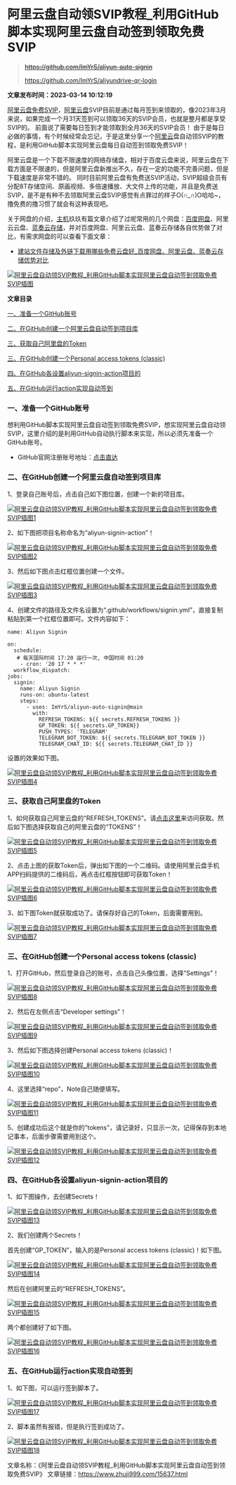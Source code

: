 # 阿里云盘自动领SVIP教程_利用GitHub脚本实现阿里云盘自动签到领取免费SVIP
> ~~https://github.com/ImYrS/aliyun-auto-signin~~
> 
> https://github.com/ImYrS/aliyundrive-qr-login
> 
**文章发布时间：2023-03-14 10:12:19**


[阿里云盘免费SVIP](https://www.zhuji999.com/tag/15904)，[阿里云盘](https://www.zhuji999.com/tag/15771)SVIP目前是通过每月签到来领取的，像2023年3月来说，如果完成一个月31天签到可以领取36天的SVIP会员，也就是整月都是享受SVIP的。 前面说了需要每日签到才能领取到全月36天的SVIP会员！ 由于是每日必做的事情，有个时候经常会忘记，于是这里分享一个[阿里云](https://www.zhuji999.com/tag/1594)盘自动领SVIP的教程，是利用GitHub脚本实现阿里云盘每日自动签到领取免费SVIP！

阿里云盘是一个下载不限速度的网络存储盘，相对于百度云盘来说，阿里云盘在下载方面是不限速的，但是阿里云盘新推出不久，存在一定的功能不完善问题，但是下载速度是非常不错的。 同时目前阿里云盘有免费送SVIP活动，SVIP超级会员有分配8T存储空间、原画视频、多倍速播放、大文件上传的功能，并且是免费送SVIP，是不是有种不去领取阿里云盘SVIP感觉有点罪过的样子O(∩_∩)O哈哈~，撸免费的撸习惯了就会有这种表现吧。

关于网盘的介绍，[主机](https://www.zhuji999.com/tag/5487)玖玖有篇文章介绍了过呢常用的几个网盘：[百度网盘](https://www.zhuji999.com/tag/15770)、阿里云云盘、[蓝奏云存储](https://www.zhuji999.com/tag/15772)，并对百度网盘、阿里云云盘、蓝奏云存储各自优势做了对比，有需求网盘的可以查看下面文章：

- [建站文件存储及外链下载用哪些免费云盘好_百度网盘、阿里云盘、蓝奏云存储优势对比](https://www.zhuji999.com/15274.html)

[![阿里云盘自动领SVIP教程_利用GitHub脚本实现阿里云盘自动签到领取免费SVIP插图](https://www.zhuji999.com/wp-content/uploads/2023/03/98cec24a09dc58e.png)](https://www.zhuji999.com/wp-content/uploads/2023/03/98cec24a09dc58e.png)

 

**文章目录** 

[一、准备一个GitHub账号](https://www.zhuji999.com/15637.html#yi_zhun_bei_yi_geGitHub_zhang_hao)

[二、在GitHub创建一个阿里云盘自动签到项目库](https://www.zhuji999.com/15637.html#er_zaiGitHub_chuang_jian_yi_ge_a_li_yun_pan_zi_dong_qian_dao_xiang_mu_ku)

[三、获取自己阿里盘的Token](https://www.zhuji999.com/15637.html#san_huo_qu_zi_ji_a_li_pan_deToken)

[三、在GitHub创建一个Personal access tokens (classic)](https://www.zhuji999.com/15637.html#san_zaiGitHub_chuang_jian_yi_gePersonal_access_tokens_classic)

[四、在GitHub各设置aliyun-signin-action项目的](https://www.zhuji999.com/15637.html#si_zaiGitHub_ge_she_zhialiyun-signin-action_xiang_mu_de)

[五、在GitHub运行action实现自动签到](https://www.zhuji999.com/15637.html#wu_zaiGitHub_yun_xingaction_shi_xian_zi_dong_qian_dao)

### 一、准备一个GitHub账号

想利用GitHub脚本实现阿里云盘自动签到领取免费SVIP，想实现阿里云盘自动领SVIP，这里介绍的是利用GitHub自动执行脚本来实现，所以必须先准备一个GitHub账号。

- GitHub官网注册账号地址：[点击直达](https://www.zhuji999.com/goto/nv78gd)

### 二、在GitHub创建一个阿里云盘自动签到项目库

1、登录自己账号后，点击自己如下图位置，创建一个新的项目库。

[![阿里云盘自动领SVIP教程_利用GitHub脚本实现阿里云盘自动签到领取免费SVIP插图1](https://www.zhuji999.com/wp-content/uploads/2023/03/b3f6501d4e3fb9a.png)](https://www.zhuji999.com/wp-content/uploads/2023/03/b3f6501d4e3fb9a.png)

2、如下图把项目名称命名为“aliyun-signin-action”！

[![阿里云盘自动领SVIP教程_利用GitHub脚本实现阿里云盘自动签到领取免费SVIP插图2](https://www.zhuji999.com/wp-content/uploads/2023/03/67cefa382b9dca0.png)](https://www.zhuji999.com/wp-content/uploads/2023/03/67cefa382b9dca0.png)

3、然后如下图点击红框位置创建一个文件。

[![阿里云盘自动领SVIP教程_利用GitHub脚本实现阿里云盘自动签到领取免费SVIP插图3](https://www.zhuji999.com/wp-content/uploads/2023/03/6b2bb95eec8e401.png)](https://www.zhuji999.com/wp-content/uploads/2023/03/6b2bb95eec8e401.png)

4、创建文件的路径及文件名设置为“.github/workflows/signin.yml”，直接复制粘贴到第一个红框位置即可。文件内容如下：

```
name: Aliyun Signin

on:
  schedule:
   # 每天国际时间 17:20 运行一次, 中国时间 01:20
    - cron: '20 17 * * *'
  workflow_dispatch:
jobs:
  signin:
    name: Aliyun Signin
    runs-on: ubuntu-latest
    steps:
      - uses: ImYrS/aliyun-auto-signin@main
        with:
          REFRESH_TOKENS: ${{ secrets.REFRESH_TOKENS }}
          GP_TOKEN: ${{ secrets.GP_TOKEN}}
          PUSH_TYPES: 'TELEGRAM'
          TELEGRAM_BOT_TOKEN: ${{ secrets.TELEGRAM_BOT_TOKEN }}
          TELEGRAM_CHAT_ID: ${{ secrets.TELEGRAM_CHAT_ID }}
```

设置的效果如下图。

[![阿里云盘自动领SVIP教程_利用GitHub脚本实现阿里云盘自动签到领取免费SVIP插图4](https://www.zhuji999.com/wp-content/uploads/2023/03/9b77c4795e2096d.png)](https://www.zhuji999.com/wp-content/uploads/2023/03/9b77c4795e2096d.png)

### 三、获取自己阿里盘的Token

1、如何获取自己阿里云盘的“REFRESH_TOKENS”。请[点击这里](https://www.zhuji999.com/goto/0ndcmd)来访问获取。然后如下图选择获取自己的阿里云盘的“TOKENS”！

[![阿里云盘自动领SVIP教程_利用GitHub脚本实现阿里云盘自动签到领取免费SVIP插图5](https://www.zhuji999.com/wp-content/uploads/2023/03/589d40aac0a7be4.png)](https://www.zhuji999.com/wp-content/uploads/2023/03/589d40aac0a7be4.png)

2、点击上图的获取Token后，弹出如下图的一个二维码。请使用阿里云盘手机APP扫码提供的二维码后，再点击红框按钮即可获取Token！

[![阿里云盘自动领SVIP教程_利用GitHub脚本实现阿里云盘自动签到领取免费SVIP插图6](https://www.zhuji999.com/wp-content/uploads/2023/03/61fdb4e2d6a4d41.png)](https://www.zhuji999.com/wp-content/uploads/2023/03/61fdb4e2d6a4d41.png)

3、如下图Token就获取成功了。请保存好自己的Token，后面需要用到。

[![阿里云盘自动领SVIP教程_利用GitHub脚本实现阿里云盘自动签到领取免费SVIP插图7](https://www.zhuji999.com/wp-content/uploads/2023/03/1e99050daea9e6a.png)](https://www.zhuji999.com/wp-content/uploads/2023/03/1e99050daea9e6a.png)

### 三、在GitHub创建一个Personal access tokens (classic)

1、打开GitHub，然后登录自己的账号，点击自己头像位置，选择“Settings”！

[![阿里云盘自动领SVIP教程_利用GitHub脚本实现阿里云盘自动签到领取免费SVIP插图8](https://www.zhuji999.com/wp-content/uploads/2023/03/cd5b4e79b9f5e21.png)](https://www.zhuji999.com/wp-content/uploads/2023/03/cd5b4e79b9f5e21.png)

2、然后在左侧点击“Developer settings”！

[![阿里云盘自动领SVIP教程_利用GitHub脚本实现阿里云盘自动签到领取免费SVIP插图9](https://www.zhuji999.com/wp-content/uploads/2023/03/84942bdaf956997.png)](https://www.zhuji999.com/wp-content/uploads/2023/03/84942bdaf956997.png)

3、然后如下图选择创建Personal access tokens (classic)！

[![阿里云盘自动领SVIP教程_利用GitHub脚本实现阿里云盘自动签到领取免费SVIP插图10](https://www.zhuji999.com/wp-content/uploads/2023/03/4d424b7c8b2a3a1.png)](https://www.zhuji999.com/wp-content/uploads/2023/03/4d424b7c8b2a3a1.png)

4、这里选择“repo”，Note自己随便填写。

[![阿里云盘自动领SVIP教程_利用GitHub脚本实现阿里云盘自动签到领取免费SVIP插图11](https://www.zhuji999.com/wp-content/uploads/2023/03/1aed682cbde88f8.png)](https://www.zhuji999.com/wp-content/uploads/2023/03/1aed682cbde88f8.png)

5、创建成功后这个就是你的“tokens”，请记录好，只显示一次，记得保存到本地记事本，后面步骤需要用到这个。

[![阿里云盘自动领SVIP教程_利用GitHub脚本实现阿里云盘自动签到领取免费SVIP插图12](https://www.zhuji999.com/wp-content/uploads/2023/03/634741c8b0e3728.png)](https://www.zhuji999.com/wp-content/uploads/2023/03/634741c8b0e3728.png)

### 四、在GitHub各设置aliyun-signin-action项目的

1、如下图操作，去创建Secrets！

[![阿里云盘自动领SVIP教程_利用GitHub脚本实现阿里云盘自动签到领取免费SVIP插图13](https://www.zhuji999.com/wp-content/uploads/2023/03/1d11bf3920a883c.png)](https://www.zhuji999.com/wp-content/uploads/2023/03/1d11bf3920a883c.png)

2、我们创建两个Secrets！

首先创建“GP_TOKEN”，输入的是Personal access tokens (classic)！如下图。

[![阿里云盘自动领SVIP教程_利用GitHub脚本实现阿里云盘自动签到领取免费SVIP插图14](https://www.zhuji999.com/wp-content/uploads/2023/03/120b5a339bdb7c4.png)](https://www.zhuji999.com/wp-content/uploads/2023/03/120b5a339bdb7c4.png)

然后在创建阿里云的“REFRESH_TOKENS”。

[![阿里云盘自动领SVIP教程_利用GitHub脚本实现阿里云盘自动签到领取免费SVIP插图15](https://www.zhuji999.com/wp-content/uploads/2023/03/c900c61641ac9ee.png)](https://www.zhuji999.com/wp-content/uploads/2023/03/c900c61641ac9ee.png)

两个都创建好了如下图。

[![阿里云盘自动领SVIP教程_利用GitHub脚本实现阿里云盘自动签到领取免费SVIP插图16](https://www.zhuji999.com/wp-content/uploads/2023/03/6aee2df1d064681.png)](https://www.zhuji999.com/wp-content/uploads/2023/03/6aee2df1d064681.png)

### 五、在GitHub运行action实现自动签到

1、如下图，可以运行签到脚本了。

[![阿里云盘自动领SVIP教程_利用GitHub脚本实现阿里云盘自动签到领取免费SVIP插图17](https://www.zhuji999.com/wp-content/uploads/2023/03/333edb3f557de40.png)](https://www.zhuji999.com/wp-content/uploads/2023/03/333edb3f557de40.png)

2、脚本虽然有报错，但是执行签到成功了。

[![阿里云盘自动领SVIP教程_利用GitHub脚本实现阿里云盘自动签到领取免费SVIP插图18](https://www.zhuji999.com/wp-content/uploads/2023/03/9b93f287f62f121.png)](https://www.zhuji999.com/wp-content/uploads/2023/03/9b93f287f62f121.png)

文章名称：《阿里云盘自动领SVIP教程_利用GitHub脚本实现阿里云盘自动签到领取免费SVIP》
文章链接：https://www.zhuji999.com/15637.html
